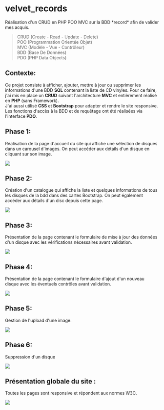 # velvet_records
Réalisation d'un CRUD en PHP POO MVC sur la BDD \*record\* afin de valider mes acquis.
> CRUD (Create - Read - Update - Delete)  
> POO (Programmation Orientée Objet)  
> MVC (Modèle - Vue - Contrôleur)  
> BDD (Base De Données)  
> PDO (PHP Data Objects)

## __Contexte:__  
Ce projet consiste à afficher, ajouter, mettre à jour ou supprimer les informations d'une BDD __SQL__ contenant la liste de CD vinyles. 
Pour ce faire, j'ai mis en place un __CRUD__ suivant l'architecture __MVC__ et entièrement réalisé en __PHP__ (sans Framework).  
J'ai aussi utilisé __CSS__ et __Bootstrap__ pour adapter et rendre le site responsive. Les fonctions d'accès à la BDD et de requêtage 
ont été réalisées via l'interface __PDO__.

## __Phase 1:__  
Réalisation de la page d'accueil du site qui affiche une sélection de disques dans un carousel d'images. 
On peut accéder aux détails d'un disque en cliquant sur son image.

<img src="homePage.gif" />  

## __Phase 2:__  
Création d'un catalogue qui affiche la liste et quelques informations de tous les disques de la bdd dans des cartes Bootstrap. 
On peut également accéder aux détails d'un disc depuis cette page.

<img src="index.gif" />

## __Phase 3:__  
Présentation de la page contenant le formulaire de mise à jour des données d'un disque avec les vérifications nécessaires 
avant validation.

<img src="updateDisc.gif" />

## __Phase 4:__  
Présentation de la page contenant le formulaire d'ajout d'un nouveau disque avec les éventuels contrôles avant validation.

<img src="addDisc.gif" />

## __Phase 5:__  
Gestion de l'upload d'une image.

<img src="uploadDisc.gif" />

## __Phase 6:__
Suppression d'un disque

<img src="deleteDisc.gif" />

## Présentation globale du site :  
Toutes les pages sont responsive et répondent aux normes W3C.

<img src="responsivePages.gif" />
